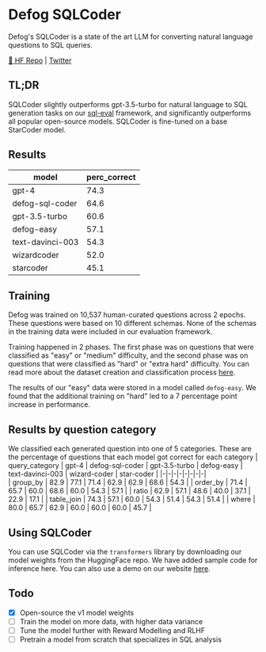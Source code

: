 # Defog SQLCoder
Defog's SQLCoder is a state of the art LLM for converting natural language questions to SQL queries.

[🤗 HF Repo](https://huggingface.co/defog/sql-coder) | [Twitter](https://twitter.com/defogdata)

## TL;DR
SQLCoder slightly outperforms gpt-3.5-turbo for natural language to SQL generation tasks on our [sql-eval](https://github.com/defog-ai/sql-eval) framework, and significantly outperforms all popular open-source models. SQLCoder is fine-tuned on a base StarCoder model.

## Results
| model   | perc_correct |
|-|-|  
| gpt-4            | 74.3 |
| defog-sql-coder  | 64.6 |
| gpt-3.5-turbo    | 60.6 |
| defog-easy       | 57.1 |   
| text-davinci-003 | 54.3 |
| wizardcoder      | 52.0 |
| starcoder        | 45.1 |

## Training
Defog was trained on 10,537 human-curated questions across 2 epochs. These questions were based on 10 different schemas. None of the schemas in the training data were included in our evaluation framework.

Training happened in 2 phases. The first phase was on questions that were classified as "easy" or "medium" difficulty, and the second phase was on questions that were classified as "hard" or "extra hard" difficulty. You can read more about the dataset creation and classification process [here](https://defog.ai/blog/defog-sql-coder-dataset-creation).

The results of our "easy" data were stored in a model called `defog-easy`. We found that the additional training on "hard" led to a 7 percentage point increase in performance.

## Results by question category
We classified each generated question into one of 5 categories. These are the percentage of questions that each model got correct for each category
| query_category | gpt-4 | defog-sql-coder | gpt-3.5-turbo | defog-easy | text-davinci-003 | wizard-coder | star-coder |
|-|-|-|-|-|-|-|-|  
| group_by | 82.9 | 77.1 | 71.4 | 62.9 | 62.9 | 68.6 | 54.3 |
| order_by | 71.4 | 65.7 | 60.0 | 68.6 | 60.0 | 54.3 | 57.1 |
| ratio | 62.9 | 57.1 | 48.6 | 40.0 | 37.1 | 22.9 | 17.1 |
| table_join | 74.3 | 57.1 | 60.0 | 54.3 | 51.4 | 54.3 | 51.4 |
| where | 80.0 | 65.7 | 62.9 | 60.0 | 60.0 | 60.0 | 45.7 |

## Using SQLCoder
You can use SQLCoder via the `transformers` library by downloading our model weights from the HuggingFace repo. We have added sample code for inference here. You can also use a demo on our website [here](https://defog.ai/sqlcoder).

## Todo

- [x] Open-source the v1 model weights
- [ ] Train the model on more data, with higher data variance
- [ ] Tune the model further with Reward Modelling and RLHF
- [ ] Pretrain a model from scratch that specializes in SQL analysis
